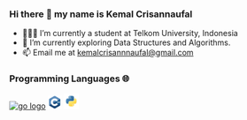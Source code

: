 <!-- - 👋 Hi, I’m @kemalcrisannaufal
- 👀 I’m interested in ...
- 🌱 I’m currently learning ...
- 💞️ I’m looking to collaborate on ...
- 📫 How to reach me ... -->

<!---
kemalcrisannaufal/kemalcrisannaufal is a ✨ special ✨ repository because its `README.md` (this file) appears on your GitHub profile.
You can click the Preview link to take a look at your changes.
--->

### Hi there 	:wave: my name is Kemal Crisannaufal

- 👨🏽‍💻 I’m currently a student at Telkom University, Indonesia
- 🌱 I’m currently exploring Data Structures and Algorithms. 
- 📫 Email me at [kemalcrisannnaufal@gmail.com](mailto:kemalcrisannnaufal@gmail.com)


### Programming Languages 🌐

 [<img src="https://raw.githubusercontent.com/Delta456/Delta456/master/img/golang.png" alt="go logo" width="38">](https://golang.org/)   [<img src="https://raw.githubusercontent.com/github/explore/80688e429a7d4ef2fca1e82350fe8e3517d3494d/topics/cpp/cpp.png" alt="cpp logo" width="24">](https://isocpp.org/)     [<img src="https://raw.githubusercontent.com/github/explore/80688e429a7d4ef2fca1e82350fe8e3517d3494d/topics/python/python.png" alt="python logo" width="28">](https://www.python.org/) 


